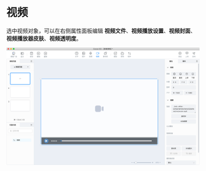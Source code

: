 # 视频

选中视频对象，可以在右侧属性面板编辑 **视频文件**、**视频播放设置**、**视频封面**、**视频播放器皮肤**、**视频透明度**。

![视频属性](img/video.png)
